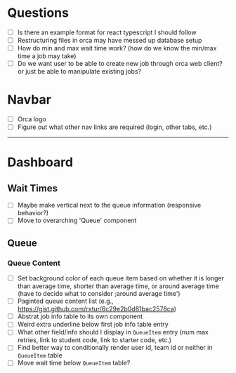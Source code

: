 # Questions

- [ ] Is there an example format for react typescript I should follow
- [ ] Restructuring files in orca may have messed up database setup
- [ ] How do min and max wait time work? (how do we know the min/max time a job may take)
- [ ] Do we want user to be able to create new job through orca web client? or just be able to manipulate existing jobs?

# Navbar

- [ ] Orca logo
- [ ] Figure out what other nav links are required (login, other tabs, etc.)

---

# Dashboard

## Wait Times

- [ ] Maybe make vertical next to the queue information (responsive behavior?)
- [ ] Move to overarching 'Queue' component

## Queue

### Queue Content

- [ ] Set background color of each queue item based on whether it is longer than average time, shorter than average time, or around average time (have to decide what to consider ;around average time')
- [ ] Paginted queue content list (e.g., https://gist.github.com/rxtur/6c29e2b0d81bac2578ca)
- [ ] Abstrat job info table to its own component
- [ ] Weird extra underline below first job info table entry
- [ ] What other field/info should I display in `QueueItem` entry (num max retries, link to student code, link to starter code, etc.)
- [ ] Find better way to conditionally render user id, team id or neither in `QueueItem` table
- [ ] Move wait time below `QueueItem` table?
